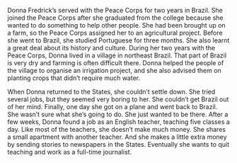 Donna Fredrick’s served with the Peace Corps for two years in Brazil. She joined the Peace Corps after she graduated from the college because she wanted to do something to help other people. She had been brought up on a farm, so the Peace Corps assigned her to an agricultural project. Before she went to Brazil, she studied Portuguese for three months. She also learnt a great deal about its history and culture. During her two years with the Peace Corps, Donna lived in a village in northeast Brazil. That part of Brazil is very dry and farming is often difficult there. Donna helped the people of the village to organise an irrigation project, and she also advised them on planting crops that didn’t require much water. 

When Donna returned to the States, she couldn’t settle down. She tried several jobs, but they seemed very boring to her. She couldn’t get Brazil out of her mind. Finally, one day she got on a plane and went back to Brazil. She wasn’t sure what she’s going to do. She just wanted to be there. After a few weeks, Donna found a job as an English teacher, teaching five classes a day. Like most of the teachers, she doesn’t make much money. She shares a small apartment with another teacher. And she makes a little extra money by sending stories to newspapers in the States. Eventually she wants to quit teaching and work as a full-time journalist.

